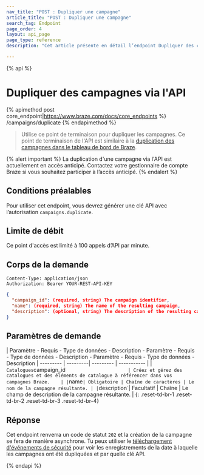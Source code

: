 ```yaml
---
nav_title: "POST : Dupliquer une campagne"
article_title: "POST : Dupliquer une campagne"
search_tag: Endpoint
page_order: 4
layout: api_page
page_type: reference
description: "Cet article présente en détail l’endpoint Dupliquer des campagnes."

---
```

{% api %}
# Dupliquer des campagnes via l'API
{% apimethod post core_endpoint|https://www.braze.com/docs/core_endpoints %}
/campaigns/duplicate
{% endapimethod %}

> Utilise ce point de terminaison pour dupliquer les campagnes. Ce point de terminaison de l'API est similaire à la [duplication des campagnes dans le tableau de bord de Braze][1].

{% alert important %}
La duplication d'une campagne via l'API est actuellement en accès anticipé. Contactez votre gestionnaire de compte Braze si vous souhaitez participer à l’accès anticipé.
{% endalert %}

## Conditions préalables

Pour utiliser cet endpoint, vous devrez générer une clé API avec l’autorisation `campaigns.duplicate`.

## Limite de débit

Ce point d'accès est limité à 100 appels d’API par minute.

## Corps de la demande

```
Content-Type: application/json
Authorization: Bearer YOUR-REST-API-KEY
```

```json
{
  "campaign_id": (required, string) The campaign identifier,
  "name": (required, string) The name of the resulting campaign,
  "description": (optional, string) The description of the resulting campaign,
}
```

## Paramètres de demande

| Paramètre - Requis - Type de données - Description - Paramètre - Requis - Type de données - Description - Paramètre - Requis - Type de données - Description
| --------- | ---------| --------- | ----------- |
| `Catalogues`campaign_id`                       | Créez et gérez des catalogues et des éléments de catalogue à référencer dans vos campagnes Braze.    |
|`name`| Obligatoire | Chaîne de caractères | Le nom de la campagne résultante. |
|`description`| Facultatif | Chaîne | Le champ de description de la campagne résultante. |
{: .reset-td-br-1 .reset-td-br-2 .reset-td-br-3  .reset-td-br-4}


## Réponse

Cet endpoint renverra un code de statut `202` et la création de la campagne se fera de manière asynchrone. Tu peux utiliser le [téléchargement d'événements de sécurité][2] pour voir les enregistrements de la date à laquelle les campagnes ont été dupliquées et par quelle clé API.



[1]: {{site.baseurl}}/user_guide/engagement_tools/campaigns/managing_campaigns/duplicating_segments_and_campaigns#duplicating-segments-campaigns-and-canvases
[2]: {{site.baseurl}}/user_guide/administrative/app_settings/company_settings/security_settings/?redirected=true#security-event-download

{% endapi %}
